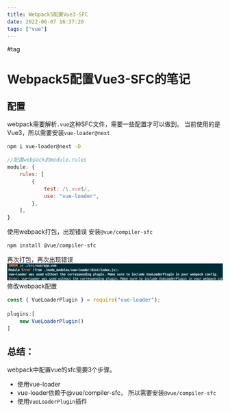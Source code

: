 ```yaml
---
title: Webpack5配置Vue3-SFC
date: 2022-06-07 16:37:20
tags: ["vue"]
---
```

#tag

# Webpack5配置Vue3-SFC的笔记


## 配置
webpack需要解析`.vue`这种SFC文件，需要一些配置才可以做到。
当前使用的是Vue3，所以需要安装`vue-loader@next`
```bash
npm i vue-loader@next -D
```
```js
//配置webpack的module.rules
module: {
	rules: [
		{
			test: /\.vue$/,
			use: "vue-loader",
		},
	],
}
```
使用webpack打包，出现错误
安装`@vue/compiler-sfc`
```bash
npm install @vue/compiler-sfc
```
再次打包，再次出现错误
![](https://raw.githubusercontent.com/Hbisedm/my-blob-picGo/main/img/202206071642716.png)
修改webpack配置
```js
const { VueLoaderPlugin } = require("vue-loader");

plugins:[
	new VueLoaderPlugin()
]
```

## 总结：
webpack中配置vue的sfc需要3个步骤。
- 使用vue-loader
- vue-loader依赖于@vue/compiler-sfc， 所以需要安装`@vue/compiler-sfc`
- 使用`VueLoaderPlugin`插件



